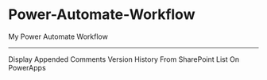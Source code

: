 # Power-Automate-Workflow
My Power Automate Workflow
***
Display Appended Comments Version History From SharePoint List On PowerApps
